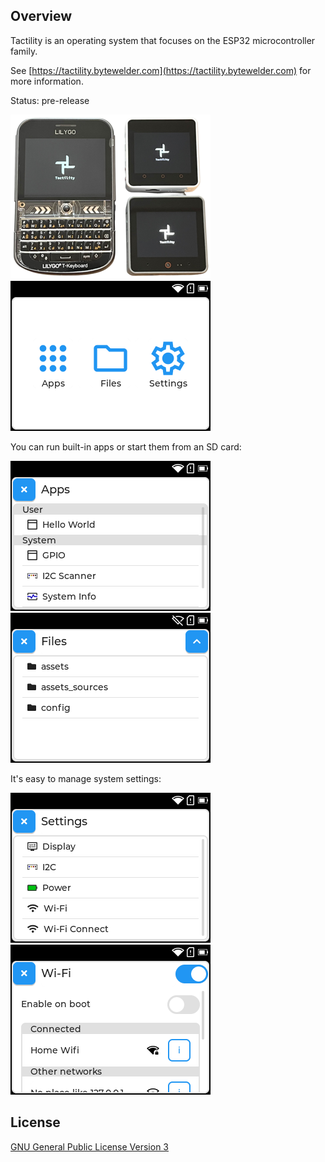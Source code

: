 ## Overview

Tactility is an operating system that focuses on the ESP32 microcontroller family.

See [https://tactility.bytewelder.com](https://tactility.bytewelder.com) for more information.

Status: pre-release

![photo of devices running Tactility](Documentation/pics/tactility-devices.webp)&nbsp;&nbsp;![screenshot of desktop app](Documentation/pics/screenshot-Desktop.png)

You can run built-in apps or start them from an SD card:

![screenshot off app list app](Documentation/pics/screenshot-AppList.png)&nbsp;&nbsp;![screenshot of files app](Documentation/pics/screenshot-Files.png)

It's easy to manage system settings:

![screenshot of settings app](Documentation/pics/screenshot-Settings.png)&nbsp;&nbsp;![screenshot of wifi management app](Documentation/pics/screenshot-WifiManage.png)

## License

[GNU General Public License Version 3](LICENSE.md)
